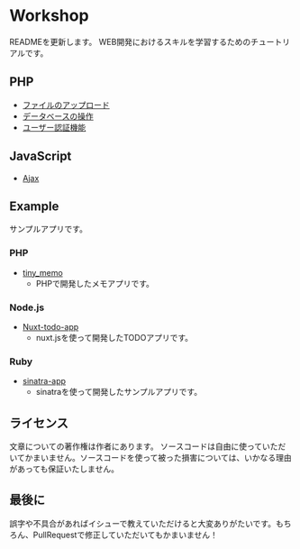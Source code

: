 # Workshop
READMEを更新します。
WEB開発におけるスキルを学習するためのチュートリアルです。

## PHP

* [ファイルのアップロード](php/file-upload)
* [データベースの操作](php/pdo-tutorial)
* [ユーザー認証機能](php/user-registration)

## JavaScript

* [Ajax](javascript/ajax)

## Example

サンプルアプリです。

### PHP

* [tiny_memo](https://github.com/shoyan/tiny_memo)
  * PHPで開発したメモアプリです。

### Node.js

* [Nuxt-todo-app](https://github.com/shoyan/nuxt-todo-app)
  * nuxt.jsを使って開発したTODOアプリです。

### Ruby

* [sinatra-app](https://github.com/shoyan/sinatra-app)
  * sinatraを使って開発したサンプルアプリです。

## ライセンス

文章についての著作権は作者にあります。
ソースコードは自由に使っていただいてかまいません。ソースコードを使って被った損害については、いかなる理由があっても保証いたしません。

## 最後に

誤字や不具合があればイシューで教えていただけると大変ありがたいです。もちろん、PullRequestで修正していただいてもかまいません！

